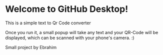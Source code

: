 # Welcome to GitHub Desktop!

This is a simple text to Qr Code converter

Once you run it, a small popup will take any text and your QR-Code will be displayed, which can be scanned with your phone's camera. :)

Small project by Ebrahim 

